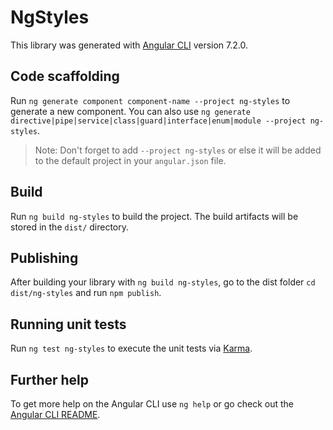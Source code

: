 # NgStyles

This library was generated with [Angular CLI](https://github.com/angular/angular-cli) version 7.2.0.

## Code scaffolding

Run `ng generate component component-name --project ng-styles` to generate a new component. You can also use `ng generate directive|pipe|service|class|guard|interface|enum|module --project ng-styles`.
> Note: Don't forget to add `--project ng-styles` or else it will be added to the default project in your `angular.json` file. 

## Build

Run `ng build ng-styles` to build the project. The build artifacts will be stored in the `dist/` directory.

## Publishing

After building your library with `ng build ng-styles`, go to the dist folder `cd dist/ng-styles` and run `npm publish`.

## Running unit tests

Run `ng test ng-styles` to execute the unit tests via [Karma](https://karma-runner.github.io).

## Further help

To get more help on the Angular CLI use `ng help` or go check out the [Angular CLI README](https://github.com/angular/angular-cli/blob/master/README.md).
